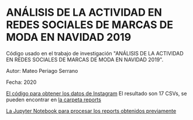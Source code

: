 # ANÁLISIS DE LA ACTIVIDAD EN REDES SOCIALES DE MARCAS DE MODA EN NAVIDAD 2019

Código usado en el trabajo de investigación "ANÁLISIS DE LA ACTIVIDAD EN REDES SOCIALES DE MARCAS DE MODA EN NAVIDAD 2019".

Autor: Mateo Periago Serrano

Fecha: 2020

[El código para obtener los datos de Instagram](bunseki_scraper.py)
El resultado son 17 CSVs, se pueden encontrar en [la carpeta reports](reports)

[La Jupyter Notebook para procesar los reports obtenidos previamente](Investigación.ipynb)
